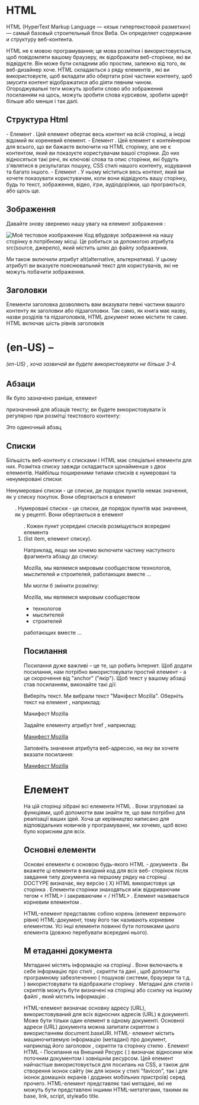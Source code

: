# HTML

HTML (HyperText Markup Language — «язык гипертекстовой разметки») — самый базовый строительный блок Веба. Он определяет содержание и структуру веб-контента.

HTML не є мовою програмування; це мова розмітки і використовується, щоб повідомляти вашому браузеру, як відображати веб-сторінки, які ви відвідуєте. Він може бути складним або простим, залежно від того, як веб-дизайнер хоче. HTML складається з ряду елементів , які ви використовуєте, щоб вкладати або обертати різні частини контенту, щоб змусити контент відображатися або діяти певним чином. Огороджувальні теги можуть зробити слово або зображення посиланням на щось, можуть зробити слова курсивом, зробити шрифт більше або менше і так далі.

## Структура Html

<html></html>- Елемент <html>. Цей елемент обертає весь контент на всій сторінці, а іноді відомий як кореневий елемент.
<head></head>- Елемент <head>. Цей елемент є контейнером для всього, що ви бажаєте включити на HTML сторінку, але не є контентом, який ви показуєте користувачам вашої сторінки. До них відносяться такі речі, як ключові слова та опис сторінки, які будуть з'являтися в результатах пошуку, CSS стилі нашого контенту, кодування та багато іншого.
<body></body>- Елемент <body>. У ньому міститься весь контент, який ви хочете показувати користувачам, коли вони відвідують вашу сторінку, будь то текст, зображення, відео, ігри, аудіодоріжки, що програються, або щось ще.

## Зображення

Давайте знову звернемо нашу увагу на елемент зображення :

<img src="images/firefox-icon.png" alt="Mоё тестовое изображение">
Код вбудовує зображення на нашу сторінку в потрібному місці. Це робиться за допомогою атрибута src(source, джерело), ​​який містить шлях до файлу зображення.

Ми також включили атрибут alt(alternative, альтернатива). У цьому атрибуті ви вказуєте пояснювальний текст для користувачів, які не можуть побачити зображення.

## Заголовки

Елементи заголовка дозволяють вам вказувати певні частини вашого контенту як заголовки або підзаголовки. Так само, як книга має назву, назви розділів та підзаголовків, HTML документ може містити те саме. HTML включає шість рівнів заголовків <h1> (en-US) – <h6> (en-US) , хоча зазвичай ви будете використовувати не більше 3-4.

## Абзаци

Як було зазначено раніше, елемент <p>призначений для абзаців тексту; ви будете використовувати їх регулярно при розмітці текстового контенту:

<p>Это одиночный абзац</p>

## Списки

Більшість веб-контенту є списками і HTML має спеціальні елементи для них. Розмітка списку завжди складається щонайменше з двох елементів. Найбільш поширеними типами списків є нумеровані та ненумеровані списки:

Ненумеровані списки - це списки, де порядок пунктів немає значення, як у списку покупок. Вони обертаються в елемент <ul>.
Нумеровані списки - це списки, де порядок пунктів має значення, як у рецепті. Вони обертаються в елемент <ol>.
Кожен пункт усередині списків розміщується всередині елемента <li>(list item, елемент списку).

Наприклад, якщо ми хочемо включити частину наступного фрагмента абзацу до списку:

<p>Mozilla, мы являемся мировым сообществом технологов, мыслителей и строителей, работающих вместе ... </p>

Ми могли б змінити розмітку:

<p>Mozilla, мы являемся мировым сообществом</p>

<ul>
  <li>технологов</li>
  <li>мыслителей</li>
  <li>строителей</li>
</ul>

<p>работающих вместе ... </p>

## Посилання

Посилання дуже важливі – це те, що робить Інтернет. Щоб додати посилання, нам потрібно використовувати простий елемент <a>- a це скорочення від "anchor" ("якір"). Щоб текст у вашому абзаці став посиланням, виконайте такі дії:

Виберіть текст. Ми вибрали текст "Маніфест Mozilla".
Оберніть текст на елемент <a>, наприклад:

<a>Манифест Mozilla</a>

Задайте елементу <a>атрибут href , наприклад:

<a href="">Манифест Mozilla</a>

Заповніть значення атрибута веб-адресою, на яку ви хочете вказати посилання:

<a href="https://www.mozilla.org/ru/about/manifesto/details/">Манифест Mozilla</a>

# Елемент

На цій сторінці зібрані всі елементи HTML . Вони згруповані за функціями, щоб допомогти вам знайти те, що вам потрібно для реалізації ваших ідей. Хоча це керівництво написано для відповідальних новичків у програмуванні, ми хочемо, щоб воно було корисним для всіх.

## Основні елементи

Основні елементи є основою будь-якого HTML - документа . Ви вкажете ці елементи в вихідний код для всіх веб- сторінок після завдання типу документа на першому рядку на сторінці . DOCTYPE визначає, яку версію ( X) HTML використовує ця сторінка . Елементи сторінки знаходяться між відкриваючим тегом < HTML> і закриваючим < / HTML> . Елемент називається корневим елементом .<html>

<html>	HTML-елемент<html> представляє собою корень (елемент верхнього рівня) HTML-документ, тому його так називають корневим елементом. Усі інші елементи повинні бути потомками цього елемента (довжно перебувати всередині нього).

## М етаданні документа

Метаданні містять інформацію на сторінці . Вони включають в себе інформацію про стилі , скрипти та дані , щоб допомогти програмному забезпеченню ( пошукові системи, браузери та т.д. ) використовувати та відображати сторінку . Метадані для стилів і скриптів можуть бути визначені на сторінці або ссилку на іншому файлі , який містить інформацію .

<base>	HTML-елемент <base>  визначає основну адресу (URL), використовуваний для всіх відносних адресів (URL) в документі. Може бути тільки один  <base> елемент в одному документі. 
Основної адреси (URL) документа можна запитати скриптом з використанням  document.baseURI.
<head>	HTML-<head> елемент містить машиночитаемую інформацію (метадані) про документ, наприклад його заголовок , скрипти та сторінку стилю .
<link>	Елемент HTML - Посилання на Внешний Ресурс ( <link>) визначає відносини між поточним документом і зовнішнім ресурсом. Цей елемент найчастіше використовується для посилань на CSS, а також для створення іконок сайту (як для іконок у стилі "favicon", так і для іконок домашніх екранів і доданих мобільних пристроїв) серед прочего.
<meta>	HTML-елемент<meta> представляє такі метадані, які не можуть бути представлені іншими HTML-метатегами, такими як base, link, script, styleабо title.
<style>	HTML- елемент <style> містить стильову інформацію для документа або його частини. За замовчуванням стильові інструкції всередині цього елемента вважаються написаними на CSS .
<title>	HTML-елемент заголовка ( <title>) визначає заголовок документа, який відображається в заголовку окна Browser або на вкладці сторінки. Він містить тільки текст, а теги всередині елемента ігноруються.

## Секционирование содержания

Секціонування вмісту елементів дозволяє розкласти содержимий документ на логічні частини . Використовуйте елементи секції для створення загальних сторінок , включаючи шапку та підвал та заголовні елементи для позначення розділів .

<address>	HTML-тег <address>  задає контактні дані для найближчого батьківського  articleабо  body; В останньому випадку застосовується ко всьому документу, візуально виділяється курсивом.
<article>	HTML-елемент<article> являє собою відповідну частину документа, сторінки, додатків або сайту, для незалежного поширення або повторного використання.
<aside>	HTML-<aside> елемент являє собою частину документа, чий вміст лише косвенно пов'язаний з основним вмістом документа.
<footer>	HTML- елемент являє собою нижній колонтитул (футер, підвал) для свого найближчого секційного контенту або секційного корня . Футер зазвичай містить інформацію про автор розділу, інформацію про авторське право або посилання на пов'язані документи. <footer>
<header>	HTML-<header> елемент являє собою вводний контент, зазвичай групу вводних або навігаційних засобів. Він може містити інші елементи-заголовки, а також логотип, форму пошуку, ім’я автора та інші елементи.
<h1> (en-US) ,<h2> (en-US) ,<h3> (en-US) ,<h4> (en-US) ,<h5> (en-US) ,<h6> (en-US)	HTML-елементи <h1>–<h6>  це 6 рівнів заголовків. <h1>это наибольший заголовок и <h6>- найменьший
<main>	HTML-<main> елемент призначений для основного вмісту (содержимого) bodyдокумента (страницы). Основний контент складається з контенту, який безпосередньо відноситься до основної теми документа або його розвиває.
<nav>	HTML-<nav> елемент визначає відокремлену секцію документа, призначення якого позначене посиланням навігації (як всередині поточного документа, так і провідних сторінок). В якості прикладу такі розділи можна привести меню, якісні ссилки.
<section>	HTML-<section> елемент являє собою автономний розділ — який не може бути представлений більш точним за семантикою елементом — всередині HTML-документа.

## Текстовое содержание

Використовуйте текстові елементи HTML для організації блоків або розділів змісту , розмішайте між тегами відкриття < body> і закриття < / body> . Важливе значення для доступності та SEO , щоб ці елементи визначили ціль або структуру цього контенту .

<blockquote>	HTML-елемент <blockquote> (з англ.  Block Quotation ) вказує на те, що заключний у цьому тексті є розвиненою цитатою. Зазвичай він (текст) візуально виділяється наклонним (розглянути зауваження , де говориться про том, як це змінити). URI джерела цитат можна вказати в атрибуті  cite , тоді як текстове представлення джерела може бути задано елементом cite.
<dd>	HTML-елемент<dd> ( від англ. Description Details ) надає подробиці або визначення попереднього терміна ( dt) в списку визначення ( dl).
<div>	Елемент розділення контенту HTML ( <div>) є універсальним контейнером для потокового контенту . Він не впливає на контент або макет до тех пор, поки не буде стилізовано за допомогою CSS.
<dl>	HTML-елемент <dl>  ( від англ. Description List ) являє собою список описаних. Цей елемент служить контейнером для списку пар термінів (определяемых елементів dt) та їх опису (определяемих елементів dd). Цей елемент зазвичай використовують при створенні глоссарії або для відображення метаданих (список пар ключ-значення).
<dt>	HTML- <dt>  елемент, який визначає термін в описі або списку визначення, як такий повинен використовуватися всередині елемента   dl.
<figcaption>	HTML-<figcaption> елемент або елемент підписи ілюстрації представляють собою підпис (заголовок) або легенду, описуючу іншу частину вмісту батьківського елементаfigure .
<figure>	HTML- <figure>елемент (Ілюстрація з обов’язковим підписом) являє собою особливий контент, часто з підписом (заголовком), який вказується за допомогою елемента ( figcaption).
<hr>	HTML -елемент служить для тематичного розділення <hr> абзацев.Рисует  горизонтальну пряму
<li>	HTML-елемент<li> використовується для створення елементів списку.
<menu>	HTML-елемент<menu> представляє групу команд, які користувачі можуть виконувати або активувати. Він включає меню-списки, які можуть відображатися у верхній частині екрана, а також контекстні меню , наприклад, такі, що можуть з’являтися під кнопкою після натискання.
<ol>	HTML-<ol> елемент використовується для упорядкованого списку — зокрема для пронумерованого списку.
<p>	HTML-елемент<p> представляє собою абзац.
<pre>	Елемент HTML<pre>  представляє собою попередньо відформатований текст, який має бути представлений саме так, як написано в HTML-файлі.
<ul>	HTML-<ul> елемент використовується для неупорядкованого списку - зокрема для маркованого списку.

## Встроенные текстовые семантики

Використовуйте вбудовану в HTML текстову семантику , щоб визначити зміст , структуру чи стиль тексту , рядок чи частини тексту .

<a> HTML- <a> елемент визначає гіперсилку для переходу на обмежене місце на сторінці або на сторінку в Інтернеті. Також він може бути використаний (в устаревшем варіанті) для створення якоря — це місце призначення для гіперсилок всередині сторінки: так ссилки не обмежені тільки в переміщенні між сторінками.
<abbr> Елемент HTML «аббревіатура» ( <abbr>) являє собою аббревіатуру і, за бажанням, може показывать її розшифровку. Расшифровка записується в атрибут title. Иные значения title, крім розшифровки аббревиатури не допускаються.
<b> HTML-елемент <b> є частиною тексту, стилістично відрізняється від нормального тексту, не носить якого-небудь спеціального значення або важливості, і як правило виділено жирним шрифтом.
<bdi> HTML-елемент<bdi> ( двонаправлена ​​ізоляція , або ізоляція двонаправленності [текста]) ізолює від навколишнього тексту текстовий фрагмент, направляючи в якому може відрізнятися від напрямків навколишнього тексту (не обов'язково відрізняється).
<bdo> HTML-елемент перевизначення двонаправленого тексту ( <bdo>) переопределяет поточне управління текстом, так що текст всередині відображається в іншому напрямку.
<br> HTML- <br> елемент встановлює перевод строки в текст (возврат каретки). Він полезен при написанні поеми або адреси, де важливо ділення на строки.
<cite> HTML-елемент <cite> ( від англ. Citation ) представляє собою ссылку на джерело цитат. Він повинен включати в себе назву твору або URL-адресу, яка може бути в сукращеному вигляді відповідно до правил, використовуваних для додавання метаданого цитування.
<code> <code>Елемент HTML відображає його зміст у стилі, призначеному для вказівки на це, що текст є коротким фрагментом комп’ютерного коду.
<data> HTML-<data> елемент зв'язує дане содержимое з машиночитаемим представленням.
<dfn> Елемент визначення HTML ( <dfn> ) використовується для вказівки терміна, визначення в контексті фраз або пропозиції.
<em> Елемент HTML<em> відзначає акцентований текст . Елемент може бути вкладеним, причём <em>кожен рівень вложеності вказує на велику ступінь акценту.
<i> (en-US)
<kbd> HTML-елемент ввода з клавіатурою ( <kbd>) вказує на те, що текст всередині елемента описує користувальницький ввод з клавіатури, голосовий ввод або ввод з використанням будь-якого типу пристрою ввода тексту.
<mark> Елемент HTML являє<mark> собою текст, виділений у справочних цілях із-за своєї актуальності в обмеженому контексті. Наприклад, він може бути використаний на сторінці за результатами пошуку, в якому виділяється кожен примірник іскомого слова .  
<q> (en-US)
<rp> (en-US)
<rt> (en-US)
<ruby> HTML-элемент<ruby> Призначений для додавання невеликих анотацій зверху або снізу від заданого тексту. Така форма запису переважно використовується для ідеографічної письменності як китайського мови, але може застосовуватися та для інших мов, якщо потрібно написати один текст над іншими.
<s> (en-US)
<samp> (en-US)
<small> (en-US)
<span> HTML-<span> елемент є основним строковим контейнером для фразового вмісту, який, по суті, нічого не представляє. Він може використовуватися для групування елементів у цілях стилізації (використання атрибутів classабо id) або тому, що вони мають загальні значення атрибутів, наприклад lang.
<strong> Елемент сильної значимості ( <strong>) вказує на те, що його зміст має велике значення, серьозність або срочність. Браузеры зазвичай відображають змістове жирним шрифтом.
<sub> (en-US)
<sup> (en-US)
<time> Елемент HTML <time> використовується для представлення або часу в 24-часовому форматі, або точної дати за Григоріанським календарем (з необов'язковим вказівкою часу та часового поясу).
<u> Елемент нечленорозбірної анотації HTML ( <u>) являє собою проміжок вбудованого тексту, який має бути відтворений таким чином, що вказує, що він має нетекстову анотацію.
<var> (en-US)
<wbr> Елемент HTML<wbr> надає можливість переносу слова – позицію в тексті, де браузер може за бажанням розбити строку, у протилежному випадку його правила розриву строки не будуть створювати розрив у цьому місці.

## Зображення і мультимедіа

HTML дозволяє використовувати різні мультимедійні ресурси , такі як зображення , аудіо та відео.

<area> Джерело для цього інтерактивного прикладу зберігається в репозиторії GitHub. Якщо ви хочете долучитися до проекту інтерактивних прикладів, будь ласка, клонуйте https://github.com/mdn/interactive-examples та надішліть нам запит на витяг.
<audio> HTML-<audio> елемент використовується для вбудовування звукового контенту в документ. Він може містити один або більше джерел аудіо, представлених за допомогою атрибута srcабо елемента source– браузер вибирає один найбільш підходящий. Він так же може бути призначений для потокового мультимедіа, використовуючи інтерфейс MediaStream.
<img> HTML-елемент<img> вбудовує зображення в документ. Это замещаемый елемент .
<map> HTML-елемент<map> використовується з елементами areaдля визначення карт зображень (інтерактивної області ссылок).

<track>	HTML-елемент<track>  використовується як дочерній елемент медіа-елементів audioі video. Позволяє указувати синхронізовані текстові доріжки (або дані на основі часу), наприклад, для автоматичної обробки субтитрів. Файли треків використовують формат WebVTT ( .vttфайли) — Web Video Text Tracks або Timed Text Markup Language (TTML).
<video>	Для створення відеоконтенту в документі використовуйте елемент HTML <video> . Відеоелемент може містити один або кілька джерел відео. Щоб указати джерело відео, необхідно використовувати атрибут src або елемент source; браузер сам вибрав найбільш відповідний джерело.

## Встроенное содержание

З одержання мультимедійних HTML включає в себе інші матеріали , навіть якщо вони не завжди легко взаємодіють.

<embed> HTML- <embed> елемент вводить розширений контент у вибране місце документа. Цей контент може бути представлений від зовнішнього додатка або іншого джерела інтерактивного контенту, наприклад, як плагін для браузера.

<iframe> (en-US)	
<object> (en-US)	
<picture>	HTML-елемент<picture> служить контейнером для одного або більше елементів sourceі одного елемента imgдля забезпечення оптимальної версії зображення для різних розмірів екрана.
<portal> (en-US)	
<source>	HTML-елемент <source>  вказує кілька медіа-ресурсов для елементів  picture, videoі  audio. Це пустой елемент. Він зазвичай використовується для обслуговування одного та цього ж медіа-контента в кількох форматах, які підтримуються різними браузерами .

## Скриптинг

Для створення динамічного контенту та веб-прикладів HTML підтримує використання скриптових мов, найбільш відомим є JavaScript. Деякі елементи підтримують цю можливість.

<canvas> <canvas> Елемент HTML може бути використаний для перегляду графіки через скрипти (звичайно використовується JavaScript ). Наприклад, його можна використовувати для відрисовки графіків, створення композиції фото або навіть виконання анімації. Ви можете (і повинні) дати альтернативне зміст всередині блоку <canvas>. Цей вміст відображатиметься в обох браузерах, у старих, які не підтримуються canvas та в браузерах із відключеним JavaScript.
<noscript> Елемент HTML визначає секцію html-коду, яка буде введена, якщо в браузері користувача немає або відключена підтримка JavaScript. <noscript>

<script>	HTML Елемент <script>

## Разграничні правки
Ці елементи дозволяють вам відзначити виділені частини тексту.

<del>	Елемент HTML<del> являє собою діапазон тексту, який був видалений з документа.
<ins>	Елемент HTML<ins> являє собою діапазон тексту , який був доданий в документ

## Содержание  т аблиц
Ці елементи використовуються для створення та обробки табличних даних.

<caption>	HTML -елемент заголовка таблиць ( <caption>) визначає назву (заголовок) таблиць. Якщо цей елемент використовується, він завжди повинен бути першим введеним елементом тега  table.
<col>	
HTML- <col> елемент визначає столбец в таблиці і використовується для визначення загальної семантики на всіх ячейках. Зазвичай він знаходиться в елементі  colgroup.
<colgroup> (en-US)	
<table> (en-US)	
<tbody> (en-US)	
<td>	HTML- <td>  елемент визначає ячейку таблиць, які містять дані. Участвует в табличной моделі .
<tfoot>	HTML -елемент підвала таблиці ( <tfoot>) визначає набір строк суммуючих столбців таблиць.
<th> (en-US)	
<thead> (en-US)	
<tr> (en-US)	

## Формы
HTML містить іншу кількість елементів, які використовуються разом для створення форм, які користувач може заповнити та відобразити на сервері. Доступно безліч інформації по цій темі в  руководстві в форматі HTML .

<button>	HTML- <button> елемент створює будь-  яку клікбельну кнопку, яка може бути використана у формі або в іншому місці документа, яка вимагає простої стандартної кнопки. За умовчанням, кнопки HTML зазвичай представлені в стилі, аналогічним стилю хост-платформи, на якій працює агент користувача, але ви можете змінити зовнішній вигляд кнопок за допомогою CSS.
<datalist>	HTML- <datalist> елемент містить набір опцій ( option), доступних для вибору. Вибране значення буде встановлено для inputелемента , з атрибутом list.
<fieldset>	HTML-<fieldset> елемент використовується для групування кількох елементів управління без веб-форми.
<form>	Елемент HTML form ( <form>) являє собою (собою) розділ документа, що містить та інтерактивні елементи управління, які дозволяють використовувати інформацію на веб-сервері.
<input>	Елемент  HTML<input>  використовується для створення інтерактивних елементів управління у веб-формах для отримання даних від користувача; в залежності від пристрою та агента користувача, доступний широкий вибір типів вхідних даних та віджетів управління. Із-за величезної кількості можливих комбінованих типів вводу та атрибутів це один із самих потужних і складних елементів HTML.
<label>	HTML-<label> елемент являє собою підпис до елемента інтерфейсу користувача.
<legend>	HTML- <legend> елемент являє собою заголовок змісту батьківського елемента  fieldset.
<meter>	HTML-<meter>  елемент представляє собою скалярне значення в певному діапазоні або дрібних межах.
<optgroup>	HTML- <optgroup>  елемент дозволяє групувати параметри, що знаходяться всередині елемента select.
<option>	HTML-елемент<option> використовується для визначення пункту списку контейнера select, елемента optgroupабо елемента datalist. Елемент <option>може представляти розділ меню, що відкривається, та інших перехідних або списків HTML-документів.
<output>	HTML-елемент виводу ( <output>) є контейнерним елементом, на якому веб-сайті чи додатку можна виводити результати чи дії користувача.
<progress>	HTML-<progress> елемент відображає індикатор, показує хід виконання завдань, зазвичай відображається у вигляді бара прогресу (індикатор виконання).
<select>	Тег HTML являє собою елемент <select>  управління, який містить опції меню:
<textarea> (en-US)	

## Інтерактивні елементи

HTML містить у собі елементи, які допомагають створювати інтерактивні об'єкти інтерфейсу користувача.

<details>	HTML-  елемент використовується для розкриття скритої (додаткової) інформації. <details>

<dialog>	HTML-елемент <dialog>  визначає діалогове вікно або інший інтерактивний елемент, такий як інспектор або окно. Елементи  <form>можуть інтегруватися з діалогом за допомогою вказівки атрибута method="dialog". Коли відкривається така форма, діалог закривається з returnValue рівним значенням, нажатою кнопкою submit.
<summary>	Елемент HTML Disclosure Summary ( <summary>) визначає підсумок, підпис або легенду для detailsполя розкриття елемента.

## Веб-компоненти
Веб-компоненти - технологія, відносящаяся до HTML і можливе створення та використання користувацьких елементів, як будто вони в звичайному HTML. Крім того, ви можете навіть створювати свої версії стандартних елементів HTML.

Зауваження: Набір специфікацій веб-компонентів консорціуму World Wide Web Consortium (W3C)  швидше, чим у специфікаціях  HTML. Тому же, специфікація Веб-компонентів не завершена і є темою для обговорення.

<content> (en-US)	

<shadow> (en-US)	

<slot>	HTML-елемент <slot>є частиною набору технологій Web Components , є наповнювачем всередині веб-компонента, який можна заповнити власною розміткою, що дозволяє створювати окремі дерев'я DOM і представляти їх разом.

<template>	HTML -елемент шаблону контенту <template>— це механізм для створення клієнтського контенту, який не відображається під час завантаження сторінок, але може бути ініціалізований за допомогою JavaScript.

## HTML: Изображения
Для лучшего восприятия текста на странице используют изображения. Они помогают ориентироваться в тексте, разбивать его на составные части, а также создают настроение у читателя.

Картинки на странице не существуют сами по себе. Предварительно они должны быть загружены в директорию на сервере или на специальный хостинг картинок. Для вставки картинки на страницу используется непарный тег <img>, у которого два обязательных атрибута: src и alt.

Атрибут src
В атрибуте src указывается путь к изображению. Это тоже ссылка, как и в теге <a>, только теперь не происходит перенаправление пользователя, а браузер загружает изображение по этому пути, если оно существует. Путь к картинке может быть как относительный, так и абсолютный.

<img src="/images.png">
Атрибут alt
Что делать, если картинка в данный момент недоступна? В этом случае браузеры показывают маленькую картинку, обозначающую, что изображение недоступно.

Но как пользователь поймёт, что здесь было? Может изображение критически важное для статьи, и без него теряется смысл написанного? Можно посоветовать пользователю зайти попозже, когда изображение будет доступно, а можно описать ему, что было изображено.

Для этого используется атрибут alt, значением которого является текст. Он будет показан при невозможности загрузить изображение

<img src="https://example.com/images.png" alt="Аналитика компании за 2007 год">
Помимо функции «рассказать то, что не удалось показать» атрибут alt выполняет важнейшую роль для людей, которые пользуются скринридерами — программами для чтения информации с экрана. Так как изображение невозможно прочитать, то программы читают то, что было указано в атрибуте alt

Размеры изображения
Важной составляющей при работе с изображениями являются его размеры. При скачивании картинки со стороннего ресурса и её вставки на страницу, часто возникает ситуация, что изображение очень большое, и его нужно уменьшить. Для этого существуют атрибуты width и height, которые позволяют установить ширину и высоту для картинки.

<img src="https://example.com/images.png" alt="Аналитика компании за 2007 год" width="320" height="240">
Картинка будет отображена в размере 320x240 пикселей.

Важно помнить, что использование атрибутов width и height не меняет физический размер картинки — она будет весить столько же, изменится только визуальный размер. Для оптимизации страницы подбирайте картинки нужного размера или уменьшайте их с помощью графического редактора, либо специальных сервисов. Сейчас многие пользуются мобильными телефонами и мобильным интернетом, поэтому вес страницы имеет важное значение

## HTML: Аудио
Ранее, для добавления аудио на HTML-страницу, необходимо было пользоваться специальными «расширениями», которые давали возможность встраивать на страницу аудио-плеер. Начиная со стандарта HTML5, данная возможность есть по умолчанию. Она реализуется с помощью тега <audio>.

Данный тег является парным и в самом простом случае выглядит так:

<audio src="путь_к_аудио-файлу" controls></audio>
Атрибут controls добавляет элементы интерфейса для плеера. Каждый браузер реализует их по-своему, и единого стандарта на этот счёт нет

Тег
При добавлении аудио на HTML-страницу важно помнить, что не все браузеры поддерживают одни и те же форматы аудио. Специально для этого существует вложенный тег source, в котором указываются пути на другие форматы аудио файлов. В таком случае браузер выберет тот, который поддерживается в настоящий момент. При такой разметке указывать src у тега <audio> необязательно.

<audio controls>
  <source src="https://example.com/audio.mp3">
  <source src="https://example.com/audio.ogg">
</audio>


## HTML: Видео
Как и с аудио, ещё недавно в HTML-разметку нельзя было «комфортно» вставить видео-файл. Начиная с HTML5 появился элемент <video>, который, как и <audio>, позволяет быстро добавить необходимое видео на страницу.

Тег <video> парный, в котором, при отсутствии вложенных тегов <source>, указывается путь к видео-файлу в атрибуте src. С помощью атрибута controls можно вывести элементы управления для проигрывателя. Визуальное оформление управляющих элементов зависит от конкретного браузера.

<video src="https://example.com/our-video.mp4" controls></video>
С помощью специальных тегов <source> возможно добавлять несколько форматов видео. Это необходимо по причине того, что каждый браузер умеет воспроизводить только определённые форматы видео. Единственный формат, который корректно обрабатывают все браузеры — mp4.

<video controls>
    <source src="https://example.com/our-video.mp4" type="video/mp4">
    <source src="https://example.com/our-video.webm" type="video/webm">
    <source src="https://example.com/our-video.ogg" type="video/ogg">
</video>
Наличие трёх форматов файлов гарантирует работоспособность видео на любых устройствах. Также обязательным является наличие атрибута type, который сообщит браузеру формат видео. Именно по этому атрибуту браузер примет решение, какой файл необходимо загрузить.

Тег <video> имеет несколько важных атрибутов:

controls — Добавляет элементы управления для видеоплеера
autoplay — Автоматическое воспроизведение после загрузки видео
width — Ширина видеоплеера
height — Высота видеоплеера
Атрибуты width и height принимают значения в пикселях, при этом указывать единицу измерения не нужно.

<video width="500" height="500" controls>
    <source src="https://example.com/our-video.mp4" type="video/mp4">
    <source src="https://example.com/our-video.webm" type="video/webm">
    <source src="https://example.com/our-video.ogg" type="video/ogg">
</video>


## HTML: link
Почти у всех вкладок в браузере существуют маленькие иконки, которые называются фавиконки. Они, как и заголовок, позволяют быстро ориентироваться во вкладках и переходить на нужную. Их используют поисковые системы, показывая рядом с названием страницы в поиске.

Фавиконка и название страницы на вкладке

Для того, чтобы установить такую иконку на страницу, используется тег <link>, у которого указываются два атрибута:

rel для указания контента
href для указания ссылки на иконку
<link rel="icon" href="/favicon.png">
Разные устройства могут отображать иконки разных размеров и форматов, поэтому сейчас добавляется не одна, а сразу несколько иконок. У тега <link> возможно указать тип изображения и его размер. Делается это с помощью атрибутов type и sizes.

Укажем, что иконка формата png и размером 32x32

<link rel="icon" href="/favicon32.png" type="image/png" sizes="32x32">
После неё можно указать ещё несколько иконок с разными размерами:

<link rel="icon" href="/favicon64.png" type="image/png" sizes="64x64">
<link rel="icon" href="/favicon32.png" type="image/png" sizes="32x32">
<link rel="icon" href="/favicon16.png" type="image/png" sizes="16x16">
При указание размеры первым числом указывается ширина в пикселях, а вторым значением высота.

Теперь браузеры на разных устройствах смогут точнее работать с иконками и сразу загружать ту, которая им подходит.

Тег <link> позволяет добавлять не только фавиконку, но и подключать файлы стилей, шрифты, подсказывать браузерам следующую (или предыдущую) страницу статьи. Самый распространённый пример — подключение файла CSS к HTML-странице:

<link rel="stylesheet" href="style.css">

HTML: Viewport
Для корректного отображения разметки HTML браузеры создают специальную копию разметки и вставляют её в «виртуальное окно», которое называется viewport. Зачастую данное окно шире, чем экран текущего устройства. Это сделано для того, чтобы все элементы поместились так, как задумывалось. Данный эффект можно увидеть, если зайти на неадаптированную HTML-страницу с мобильного устройства. В таком случае появляется горизонтальная полоса прокрутки.

Впервые данный метатег появился в браузерах от компании Apple «Safari». До появления мобильных устройств браузер Safari по умолчанию считал, что все страницы в интернете имеют ширину в 980 пикселей, из-за чего на первых версиях iPod и iPhone сайты отображались не полностью, а только первые 320 пикселей по ширине.

Сейчас такая проблема решается указанием ширины сайта для устройств. Наиболее часто используют значение device-width у параметра width, которое устанавливает ширину страницы, равную ширине экрана устройства.

<head>
  <meta name="viewport" content="width=device-width">
</head>
Этим значением браузеру сообщается, что ширина страницы равна ширине устройства, с которого эта страница просматривается.

Сейчас вам может показаться это сложным, но, с изучением CSS, вы полностью поймёте смысл указания viewport. Сейчас важно знать про такой метатег и его основные варианты применения

Стоит обратить внимание, что параметры задаются внутри атрибута content, свойства в котором разделяются запятой.

## Основные параметры метатега viewport
width — ширина сайта. Указывается в пикселях. Возможно использование значения device-width для установки ширины страницы равной ширине устройства.
height — высота сайта. Указывается в пикселях. Возможно использование значения device-height для установки высоты страницы равной высоте устройства.
initial-scale — начальный коэффициент масштабирования. Может принимать значение от 0.1 до 10. Значение единица масштабирует страницу по умолчанию.
user-scalable — указывает, может ли пользователь масштабировать страницу, то есть приближать или отдалять её. Принимает значение yes и no
Укажем viewport со следующими характеристиками:

Ширина: 980px
Масштаб: 1
Запрет управления масштабированием. То есть запретить приближать или отдалять контент с помощью жестов или «горячих клавиш»
Для этого создаём метатег и, вначале указываем ширину. Это делается с помощью значения width:

<meta name="viewport" content="width=980">
Задать изначальный масштаб поможет значение initial-scale со значением 1.0. Оно означает, что страница выведется без какого-либо искажения, с теми размерами шрифтов и других элементов, которые были установлены разработчиками.

<meta name="viewport" content="width=980, initial-scale=1.0">
Последнее — запрет на масштабирование. Для этого добавим user-scalable со значением no

<meta name="viewport" content="width=980, initial-scale=1.0, user-scalable=no">
Базовое использование метатега viewport
<meta name="viewport" content="width=device-width, initial-sca
